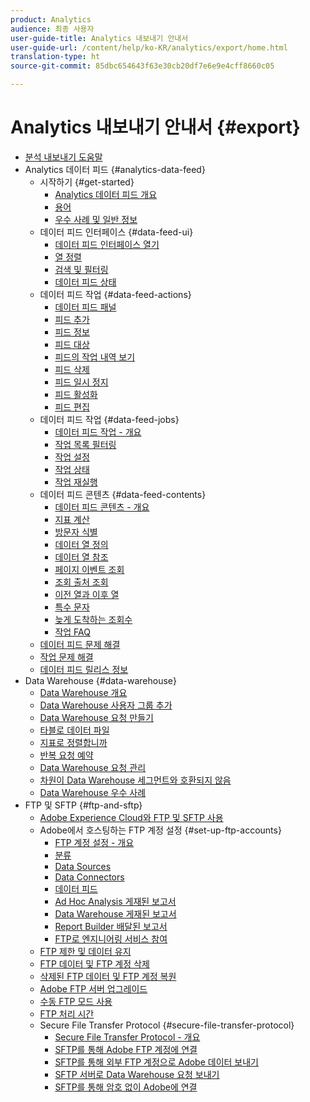 ```yaml
---
product: Analytics
audience: 최종 사용자
user-guide-title: Analytics 내보내기 안내서
user-guide-url: /content/help/ko-KR/analytics/export/home.html
translation-type: ht
source-git-commit: 85dbc654643f63e30cb20df7e6e9e4cff8660c05

---
```



# Analytics 내보내기 안내서 {#export}

+ [분석 내보내기 도움말](home.md)
+ Analytics 데이터 피드 {#analytics-data-feed}
   + 시작하기 {#get-started}
      + [Analytics 데이터 피드 개요](analytics-data-feed/c-getstarted/data-feed-overview.md)
      + [용어](analytics-data-feed/c-getstarted/datafeeds-terminology.md)
      + [우수 사례 및 일반 정보](analytics-data-feed/c-getstarted/data-feeds-best-practices.md)
   + 데이터 피드 인터페이스 {#data-feed-ui}
      + [데이터 피드 인터페이스 열기](analytics-data-feed/c-data-feed-ui/t-open-data-feed.md)
      + [열 정렬](analytics-data-feed/c-data-feed-ui/t-feed-columns-sort.md)
      + [검색 및 필터링](analytics-data-feed/c-data-feed-ui/t-feed-search-and-filter.md)
      + [데이터 피드 상태](analytics-data-feed/c-data-feed-ui/r-datafeed-status.md)
   + 데이터 피드 작업 {#data-feed-actions}
      + [데이터 피드 패널](analytics-data-feed/c-data-feed-actions/data-feed-actions.md)
      + [피드 추가](analytics-data-feed/c-data-feed-actions/t-feed-add.md)
      + [피드 정보](analytics-data-feed/c-data-feed-actions/r-feed-information.md)
      + [피드 대상](analytics-data-feed/c-data-feed-actions/r-feed-destination.md)
      + [피드의 작업 내역 보기](analytics-data-feed/c-data-feed-actions/t-feed-job-history.md)
      + [피드 삭제](analytics-data-feed/c-data-feed-actions/t-feed-delete.md)
      + [피드 일시 정지](analytics-data-feed/c-data-feed-actions/t-feed-pause.md)
      + [피드 활성화](analytics-data-feed/c-data-feed-actions/t-feed-activate.md)
      + [피드 편집](analytics-data-feed/c-data-feed-actions/t-feed-edit.md)
   + 데이터 피드 작업 {#data-feed-jobs}
      + [데이터 피드 작업 - 개요](analytics-data-feed/c-df-jobs/feed-jobs-processing.md)
      + [작업 목록 필터링](analytics-data-feed/c-df-jobs/t-jobs-filter.md)
      + [작업 설정](analytics-data-feed/c-df-jobs/r-jobs-settings.md)
      + [작업 상태](analytics-data-feed/c-df-jobs/r-job-status.md)
      + [작업 재실행](analytics-data-feed/c-df-jobs/t-job-rerun.md)
   + 데이터 피드 콘텐츠 {#data-feed-contents}
      + [데이터 피드 콘텐츠 - 개요](analytics-data-feed/c-df-contents/datafeeds-contents.md)
      + [지표 계산](analytics-data-feed/c-df-contents/datafeeds-calculate.md)
      + [방문자 식별](analytics-data-feed/c-df-contents/datafeeds-visid.md)
      + [데이터 열 정의](analytics-data-feed/c-df-contents/r-data-column-definitions.md)
      + [데이터 열 참조](analytics-data-feed/c-df-contents/datafeeds-reference.md)
      + [페이지 이벤트 조회](analytics-data-feed/c-df-contents/datafeeds-page-event.md)
      + [조회 출처 조회](analytics-data-feed/c-df-contents/datafeeds-hit-source.md)
      + [이전 열과 이후 열](analytics-data-feed/c-df-contents/datafeeds-column-types.md)
      + [특수 문자](analytics-data-feed/c-df-contents/datafeeds-spec-chars.md)
      + [늦게 도착하는 조회수](analytics-data-feed/c-df-contents/late-arriving-hits.md)
      + [작업 FAQ](analytics-data-feed/c-df-contents/jobs-faq.md)
   + [데이터 피드 문제 해결](analytics-data-feed/feed-troubleshooting.md)
   + [작업 문제 해결](analytics-data-feed/jobs-troubleshooting.md)
   + [데이터 피드 릴리스 정보](analytics-data-feed/datafeeds-history.md)
+ Data Warehouse {#data-warehouse}
   + [Data Warehouse 개요](data-warehouse/data-warehouse.md)
   + [Data Warehouse 사용자 그룹 추가](data-warehouse/t-dw-group.md)
   + [Data Warehouse 요청 만들기](data-warehouse/t-dw-create-request.md)
   + [타블로 데이터 파일](data-warehouse/t-tableau.md)
   + [지표로 정렬합니까](data-warehouse/sorting-by-metric.md)
   + [반복 요청 예약](data-warehouse/dw-schedule-recurring.md)
   + [Data Warehouse 요청 관리](data-warehouse/data-warehouse-requests-manage.md)
   + [차원이 Data Warehouse 세그먼트와 호환되지 않음](data-warehouse/dw-dimensions-incompatible-dwsegments.md)
   + [Data Warehouse 우수 사례](data-warehouse/data-warehouse-bp.md)
+ FTP 및 SFTP {#ftp-and-sftp}
   + [Adobe Experience Cloud와 FTP 및 SFTP 사용](ftp-and-sftp/ftp-overview.md)
   + Adobe에서 호스팅하는 FTP 계정 설정 {#set-up-ftp-accounts}
      + [FTP 계정 설정 - 개요](ftp-and-sftp/c-set-up-ftp-accounts/ftp-accounts.md)
      + [분류](ftp-and-sftp/c-set-up-ftp-accounts/ftp-saint.md)
      + [Data Sources](ftp-and-sftp/c-set-up-ftp-accounts/ftp-datasources.md)
      + [Data Connectors](ftp-and-sftp/c-set-up-ftp-accounts/ftp-genesis.md)
      + [데이터 피드](ftp-and-sftp/c-set-up-ftp-accounts/ftp-datafeeds.md)
      + [Ad Hoc Analysis 게재된 보고서](ftp-and-sftp/c-set-up-ftp-accounts/ftp-discover-reports.md)
      + [Data Warehouse 게재된 보고서](ftp-and-sftp/c-set-up-ftp-accounts/ftp-dw-reports.md)
      + [Report Builder 배달된 보고서](ftp-and-sftp/c-set-up-ftp-accounts/ftp-arb-reports.md)
      + [FTP로 엔지니어링 서비스 참여](ftp-and-sftp/c-set-up-ftp-accounts/ftp-eng-services.md)
   + [FTP 제한 및 데이터 유지](ftp-and-sftp/ftp-limits.md)
   + [FTP 데이터 및 FTP 계정 삭제](ftp-and-sftp/ftp-delete.md)
   + [삭제된 FTP 데이터 및 FTP 계정 복원](ftp-and-sftp/ftp-restore.md)
   + [Adobe FTP 서버 업그레이드](ftp-and-sftp/ftp-upgrade.md)
   + [수동 FTP 모드 사용](ftp-and-sftp/ftp-passive.md)
   + [FTP 처리 시간](ftp-and-sftp/ftp-processing.md)
   + Secure File Transfer Protocol {#secure-file-transfer-protocol}
      + [Secure File Transfer Protocol - 개요](ftp-and-sftp/c-sftp/ftp-sftp.md)
      + [SFTP를 통해 Adobe FTP 계정에 연결](ftp-and-sftp/c-sftp/ftp-sftp-connect.md)
      + [SFTP를 통해 외부 FTP 계정으로 Adobe 데이터 보내기](ftp-and-sftp/c-sftp/ftp-sftp-transfer.md)
      + [SFTP 서버로 Data Warehouse 요청 보내기](ftp-and-sftp/c-sftp/ftp-sftp-dw.md)
      + [SFTP를 통해 암호 없이 Adobe에 연결](ftp-and-sftp/c-sftp/ftp-sftp-cert-auth.md)
